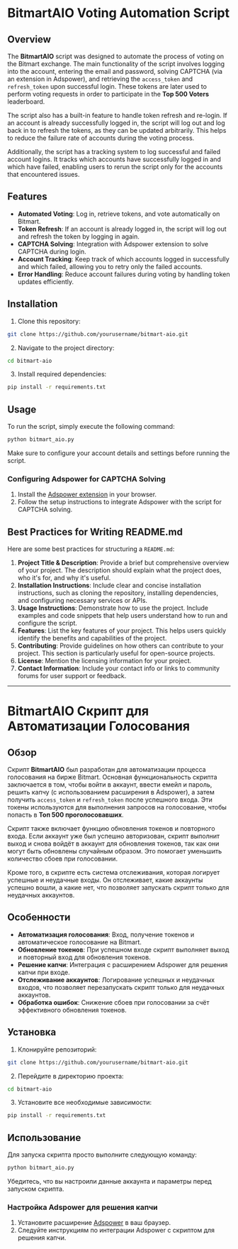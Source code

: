 
# BitmartAIO Voting Automation Script

## Overview

The **BitmartAIO** script was designed to automate the process of voting on the Bitmart exchange. The main functionality of the script involves logging into the account, entering the email and password, solving CAPTCHA (via an extension in Adspower), and retrieving the `access_token` and `refresh_token` upon successful login. These tokens are later used to perform voting requests in order to participate in the **Top 500 Voters** leaderboard.

The script also has a built-in feature to handle token refresh and re-login. If an account is already successfully logged in, the script will log out and log back in to refresh the tokens, as they can be updated arbitrarily. This helps to reduce the failure rate of accounts during the voting process.

Additionally, the script has a tracking system to log successful and failed account logins. It tracks which accounts have successfully logged in and which have failed, enabling users to rerun the script only for the accounts that encountered issues.

## Features

- **Automated Voting**: Log in, retrieve tokens, and vote automatically on Bitmart.
- **Token Refresh**: If an account is already logged in, the script will log out and refresh the token by logging in again.
- **CAPTCHA Solving**: Integration with Adspower extension to solve CAPTCHA during login.
- **Account Tracking**: Keep track of which accounts logged in successfully and which failed, allowing you to retry only the failed accounts.
- **Error Handling**: Reduce account failures during voting by handling token updates efficiently.

## Installation

1. Clone this repository:

```bash
git clone https://github.com/yourusername/bitmart-aio.git
```

2. Navigate to the project directory:

```bash
cd bitmart-aio
```

3. Install required dependencies:

```bash
pip install -r requirements.txt
```

## Usage

To run the script, simply execute the following command:

```bash
python bitmart_aio.py
```

Make sure to configure your account details and settings before running the script.

### Configuring Adspower for CAPTCHA Solving

1. Install the [Adspower extension](https://adspower.io/) in your browser.
2. Follow the setup instructions to integrate Adspower with the script for CAPTCHA solving.

## Best Practices for Writing README.md

Here are some best practices for structuring a `README.md`:

1. **Project Title & Description**: Provide a brief but comprehensive overview of your project. The description should explain what the project does, who it's for, and why it's useful.
2. **Installation Instructions**: Include clear and concise installation instructions, such as cloning the repository, installing dependencies, and configuring necessary services or APIs.
3. **Usage Instructions**: Demonstrate how to use the project. Include examples and code snippets that help users understand how to run and configure the script.
4. **Features**: List the key features of your project. This helps users quickly identify the benefits and capabilities of the project.
5. **Contributing**: Provide guidelines on how others can contribute to your project. This section is particularly useful for open-source projects.
6. **License**: Mention the licensing information for your project.
7. **Contact Information**: Include your contact info or links to community forums for user support or feedback.

---

# BitmartAIO Скрипт для Автоматизации Голосования

## Обзор

Скрипт **BitmartAIO** был разработан для автоматизации процесса голосования на бирже Bitmart. Основная функциональность скрипта заключается в том, чтобы войти в аккаунт, ввести емейл и пароль, решить капчу (с использованием расширения в Adspower), а затем получить `access_token` и `refresh_token` после успешного входа. Эти токены используются для выполнения запросов на голосование, чтобы попасть в **Топ 500 проголосовавших**.

Скрипт также включает функцию обновления токенов и повторного входа. Если аккаунт уже был успешно авторизован, скрипт выполнит выход и снова войдёт в аккаунт для обновления токенов, так как они могут быть обновлены случайным образом. Это помогает уменьшить количество сбоев при голосовании.

Кроме того, в скрипте есть система отслеживания, которая логирует успешные и неудачные входы. Он отслеживает, какие аккаунты успешно вошли, а какие нет, что позволяет запускать скрипт только для неудачных аккаунтов.

## Особенности

- **Автоматизация голосования**: Вход, получение токенов и автоматическое голосование на Bitmart.
- **Обновление токенов**: При успешном входе скрипт выполняет выход и повторный вход для обновления токенов.
- **Решение капчи**: Интеграция с расширением Adspower для решения капчи при входе.
- **Отслеживание аккаунтов**: Логирование успешных и неудачных входов, что позволяет перезапускать скрипт только для неудачных аккаунтов.
- **Обработка ошибок**: Снижение сбоев при голосовании за счёт эффективного обновления токенов.

## Установка

1. Клонируйте репозиторий:

```bash
git clone https://github.com/yourusername/bitmart-aio.git
```

2. Перейдите в директорию проекта:

```bash
cd bitmart-aio
```

3. Установите все необходимые зависимости:

```bash
pip install -r requirements.txt
```

## Использование

Для запуска скрипта просто выполните следующую команду:

```bash
python bitmart_aio.py
```

Убедитесь, что вы настроили данные аккаунта и параметры перед запуском скрипта.

### Настройка Adspower для решения капчи

1. Установите расширение [Adspower](https://adspower.io/) в ваш браузер.
2. Следуйте инструкциям по интеграции Adspower с скриптом для решения капчи.
